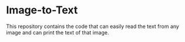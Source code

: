 # Image-to-Text
This repository contains the code that can easily read the text from any image and can print the text of that image.
